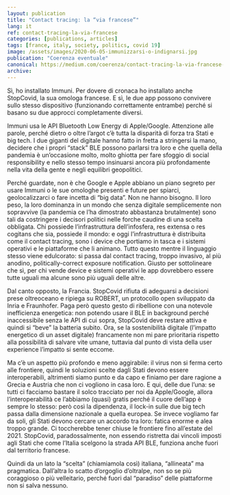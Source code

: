```yaml
---
layout: publication
title: "Contact tracing: la “via francese”"
lang: it
ref: contact-tracing-la-via-francese
categories: [publications, articles]
tags: [france, italy, society, politics, covid 19]
image: /assets/images/2020-06-05-immunizzarsi-o-indignarsi.jpg
publication: "Coerenza eventuale"
canonical: https://medium.com/coerenza/contact-tracing-la-via-francese-f6e947c2413b
archive:
---
```


Sì, ho installato Immuni. Per dovere di cronaca ho installato anche StopCovid, la sua omologa francese. E sì, le due app possono convivere sullo stesso dispositivo (funzionando correttamente entrambe) perché si basano su due approcci completamente diversi.

Immuni usa le API Bluetooth Low Energy di Apple/Google. Attenzione alle parole, perché dietro o oltre l’argot c’è tutta la disparità di forza tra Stati e big tech. I due giganti del digitale hanno fatto in fretta a stringersi la mano, decidere che i propri “stack” BLE possono parlarsi tra loro e che quella della pandemia è un’occasione molto, molto ghiotta per fare sfoggio di social responsibility e nello stesso tempo insinuarsi ancora più profondamente nella vita della gente e negli equilibri geopolitici.

Perché guardate, non è che Google e Apple abbiano un piano segreto per usare Immuni o le sue omologhe presenti e future per spiarci, geolocalizzarci o fare incetta di “big data”. Non ne hanno bisogno. Il loro peso, la loro dominanza in un mondo che senza digitale semplicemente non sopravvive (la pandemia ce l’ha dimostrato abbastanza brutalmente) sono tali da costringere i decisori politici nelle forche caudine di una scelta obbligata. Chi possiede l’infrastruttura dell’infosfera, res extensa o res cogitans che sia, possiede il mondo: e oggi l’infrastruttura è distribuita come il contact tracing, sono i device che portiamo in tasca e i sistemi operativi e le piattaforme che li animano. Tutto questo mentre il linguaggio stesso viene edulcorato: si passa dal contact tracing, troppo invasivo, al più anodino, politically-correct exposure notification. Giusto per sottolineare che sì, per chi vende device e sistemi operativi le app dovrebbero essere tutte uguali ma alcune sono più uguali delle altre.

Dal canto opposto, la Francia. StopCovid rifiuta di adeguarsi a decisioni prese oltreoceano e ripiega su ROBERT, un protocollo open sviluppato da Inria e Fraunhofer. Paga però questo gesto di ribellione con una notevole inefficienza energetica: non potendo usare il BLE in background perché inaccessibile senza le API di cui sopra, StopCovid deve restare attiva e quindi si “beve” la batteria subito. Ora, se la sostenibilità digitale (l’impatto energetico di un asset digitale) francamente non mi pare prioritaria rispetto alla possibilità di salvare vite umane, tuttavia dal punto di vista della user experience l’impatto si sente eccome.

Ma c’è un aspetto più profondo e meno aggirabile: il virus non si ferma certo alle frontiere, quindi le soluzioni scelte dagli Stati devono essere interoperabili, altrimenti siamo punto e da capo e finiamo per dare ragione a Grecia e Austria che non ci vogliono in casa loro. E qui, delle due l’una: se tutti ci facciamo bastare il solco tracciato per noi da Apple/Google, allora l’interoperabilità ce l’abbiamo (quasi) gratis perché il cuore dell’app è sempre lo stesso: però così la dipendenza, il lock-in sulle due big tech passa dalla dimensione nazionale a quella europea. Se invece vogliamo far da soli, gli Stati devono cercare un accordo tra loro: fatica enorme e alea troppo grande. Ci toccherebbe tener chiuse le frontiere fino all’estate del 2021. StopCovid, paradossalmente, non essendo ristretta dai vincoli imposti agli Stati che come l’Italia scelgono la strada API BLE, funziona anche fuori dal territorio francese.

Quindi da un lato la “scelta” (chiamiamola così) italiana, “allineata” ma pragmatica. Dall’altra lo scatto d’orgoglio d’oltralpe, non so se più coraggioso o più velleitario, perché fuori dal “paradiso” delle piattaforme non si salva nessuno.
